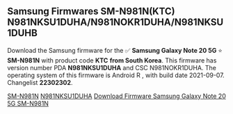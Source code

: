<h2>Samsung Firmwares SM-N981N(KTC) N981NKSU1DUHA/N981NOKR1DUHA/N981NKSU1DUHB</h2>
Download the Samsung firmware for the ✅ <strong>Samsung Galaxy Note 20 5G </strong> ⭐ <strong>SM-N981N</strong> with product code <strong>KTC</strong> <strong> from South Korea</strong>. This firmware has version number PDA <strong>N981NKSU1DUHA</strong> and CSC N981NOKR1DUHA. The operating system of this firmware is Android R , with build date 2021-09-07. Changelist <strong>22302302</strong>.


[SM-N981N](https://samfirm.shop/samsung/model/SM-N981N)
[N981NKSU1DUHA](https://samfirm.shop/samsung/pda/N981NKSU1DUHA)
[Download Firmware Samsung Galaxy Note 20 5G SM-N981N](https://samfirm.shop/samsung/firmware/453029)
